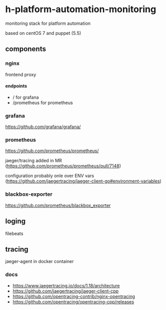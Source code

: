 # h-platform-automation-monitoring
monitoring stack for platform automation

based on centOS 7 and puppet (5.5)

## components

### nginx
frontend proxy
#### endpoints
- / for grafana
- /prometheus for prometheus

### grafana
https://github.com/grafana/grafana/

### prometheus
https://github.com/prometheus/prometheus/

jaeger/tracing added in MR (https://github.com/prometheus/prometheus/pull/7148)

configuration probably onle over ENV vars (https://github.com/jaegertracing/jaeger-client-go#environment-variables)


### blackbox-exporter
https://github.com/prometheus/blackbox_exporter

## loging
filebeats

## tracing
jaeger-agent in docker container

### docs
- https://www.jaegertracing.io/docs/1.18/architecture
- https://github.com/jaegertracing/jaeger-client-cpp
- https://github.com/opentracing-contrib/nginx-opentracing
- https://github.com/opentracing/opentracing-cpp/releases
